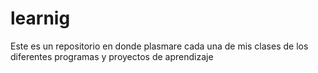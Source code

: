 # learnig
Este es un repositorio en donde plasmare cada una de mis clases de los diferentes programas y proyectos de aprendizaje
